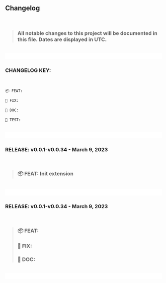 ## Changelog

<br />

> ### All notable changes to this project will be documented in this file. Dates are displayed in UTC.

<br />

<img src="https://raw.githubusercontent.com/kah3vich/kah3vich/main/assets/gif/line.gif" height="20" width="100%" alt="https://i.imgur.com/dBaSKWF.gif">

### **CHANGELOG KEY**:

<br />

```bash
📦 FEAT:
```

```bash
🐛 FIX:
```

```bash
📖 DOC:
```

```bash
🤖 TEST:
```

<br />

<img src="https://raw.githubusercontent.com/kah3vich/kah3vich/main/assets/gif/line.gif" height="20" width="100%" alt="https://i.imgur.com/dBaSKWF.gif">

<br />

### RELEASE: v0.0.1-v0.0.34 - March 9, 2023

<br />

> ### 📦 FEAT: Init extension

<br />

<img src="https://raw.githubusercontent.com/kah3vich/kah3vich/main/assets/gif/line.gif" height="20" width="100%" alt="https://i.imgur.com/dBaSKWF.gif">

<br />

### RELEASE: v0.0.1-v0.0.34 - March 9, 2023

<br />

> ### 📦 FEAT:
>
> ### 🐛 FIX:
>
> ### 📖 DOC:

<br />

<img src="https://raw.githubusercontent.com/kah3vich/kah3vich/main/assets/gif/line.gif" height="20" width="100%" alt="https://i.imgur.com/dBaSKWF.gif">
